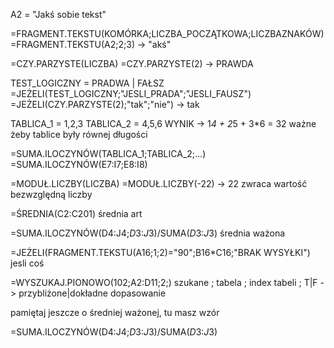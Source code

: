 A2 = "Jakś sobie tekst"

=FRAGMENT.TEKSTU(KOMÓRKA;LICZBA_POCZĄTKOWA;LICZBAZNAKÓW)
=FRAGMENT.TEKSTU(A2;2;3) -> "akś"

=CZY.PARZYSTE(LICZBA)
=CZY.PARZYSTE(2) -> PRAWDA

TEST_LOGICZNY = PRADWA | FAŁSZ
=JEŻELI(TEST_LOGICZNY;"JESLI_PRADA";"JESLI_FAUSZ")
=JEŻELI(CZY.PARZYSTE(2);"tak";"nie") -> tak

TABLICA_1 = 1,2,3
TABLICA_2 = 4,5,6
WYNIK -> 1*4 + 2*5 + 3*6 = 32
ważne żeby tablice były równej długości

=SUMA.ILOCZYNÓW(TABLICA_1;TABLICA_2;...)
=SUMA.ILOCZYNÓW(E7:I7;E8:I8)

=MODUŁ.LICZBY(LICZBA)
=MODUŁ.LICZBY(-22) -> 22
zwraca wartość bezwzględną liczby

=ŚREDNIA(C2:C201) 
średnia art

=SUMA.ILOCZYNÓW(D4:J4;$D$3:$J$3)/SUMA($D$3:$J$3)
średnia ważona

=JEŻELI(FRAGMENT.TEKSTU(A16;1;2)="90";B16*C16;"BRAK WYSYŁKI")
jesli coś 

=WYSZUKAJ.PIONOWO(102;A2:D11;2;)
szukane ; tabela ; index tabeli ; T|F -> przybliżone|dokładne dopasowanie

pamiętaj jeszcze o średniej ważonej, tu masz wzór

=SUMA.ILOCZYNÓW(D4:J4;$D$3:$J$3)/SUMA($D$3:$J$3)